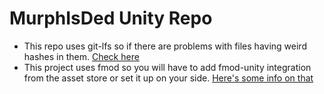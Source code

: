 # MurphIsDed Unity Repo
- This repo uses git-lfs so if there are problems with files having weird hashes in them. [Check here](https://git-lfs.com/)
- This project uses fmod so you will have to add fmod-unity integration from the asset store or set it up on your side. [Here's some info on that](https://www.fmod.com/unity)
